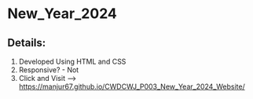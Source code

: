 # New_Year_2024
## Details:
1. Developed Using HTML and CSS
2. Responsive? - Not
3. Click and Visit --> https://manjur67.github.io/CWDCWJ_P003_New_Year_2024_Website/